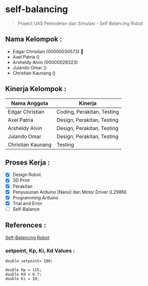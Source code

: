 # self-balancing
> Project UAS Pemodelan dan Simulasi - Self Balancing Robot

## Nama Kelompok : 
* Edgar Christian (00000030573) :crown:
* Axel Patria ()
* Arsheldy Alvin (00000028323)
* Julando Omar ()
* Christian Kaunang ()

## Kinerja Kelompok :
| Nama Anggota | Kinerja |
|--------------|---------|
| Edgar Christian | Coding, Perakitan, Testing |
| Axel Patria | Design, Perakitan, Testing |
| Arsheldy Alvin | Design, Perakitan, Testing |
| Julando Omar | Design, Perakitan, Testing |
| Christian Kaunang | Testing |

## Proses Kerja :
- [x] Design Robot
- [x] 3D Print
- [x] Perakitan
- [x] Penyusunan Arduino [Nano] dan Motor Driver [L298N]
- [x] Programming Arduino
- [x] Trial and Error
- [ ] Self-Balance

## References :
[Self-Balancing Robot](https://circuitdigest.com/microcontroller-projects/arduino-based-self-balancing-robot)

### setpoint, Kp, Ki, Kd Values :
```
double setpoint= 180; 

double Kp = 115;
double Kd = 0.7; 
double Ki = 10;
```
